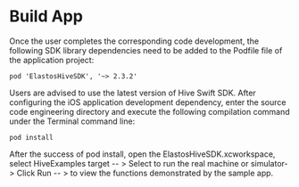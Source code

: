 # Build App

Once the user completes the corresponding code development, the following SDK library dependencies need to be added to the Podfile file of the application project:

```
pod 'ElastosHiveSDK', '~> 2.3.2'
```

Users are advised to use the latest version of Hive Swift SDK. After configuring the iOS application development dependency, enter the source code engineering directory and execute the following compilation command under the Terminal command line:

```shell
pod install
```

After the success of pod install, open the ElastosHiveSDK.xcworkspace, select HiveExamples target -- > Select to run the real machine or simulator-> Click Run -- > to view the functions demonstrated by the sample app.
